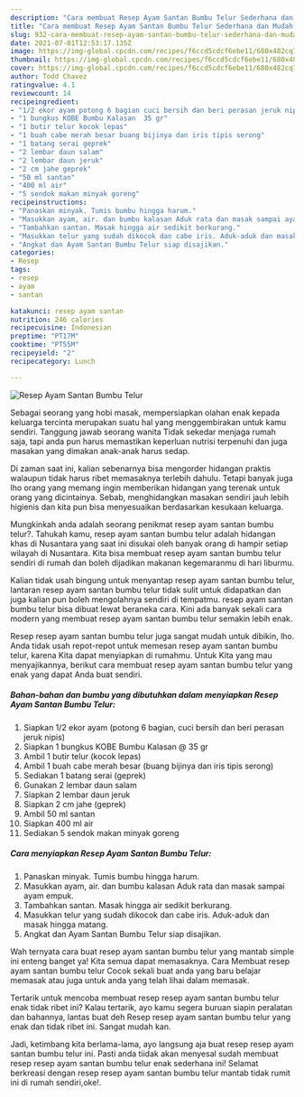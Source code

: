 ```yaml
---
description: "Cara membuat Resep Ayam Santan Bumbu Telur Sederhana dan Mudah Dibuat"
title: "Cara membuat Resep Ayam Santan Bumbu Telur Sederhana dan Mudah Dibuat"
slug: 932-cara-membuat-resep-ayam-santan-bumbu-telur-sederhana-dan-mudah-dibuat
date: 2021-07-01T12:53:17.135Z
image: https://img-global.cpcdn.com/recipes/f6ccd5cdcf6ebe11/680x482cq70/resep-ayam-santan-bumbu-telur-foto-resep-utama.jpg
thumbnail: https://img-global.cpcdn.com/recipes/f6ccd5cdcf6ebe11/680x482cq70/resep-ayam-santan-bumbu-telur-foto-resep-utama.jpg
cover: https://img-global.cpcdn.com/recipes/f6ccd5cdcf6ebe11/680x482cq70/resep-ayam-santan-bumbu-telur-foto-resep-utama.jpg
author: Todd Chavez
ratingvalue: 4.1
reviewcount: 14
recipeingredient:
- "1/2 ekor ayam potong 6 bagian cuci bersih dan beri perasan jeruk nipis"
- "1 bungkus KOBE Bumbu Kalasan  35 gr"
- "1 butir telur kocok lepas"
- "1 buah cabe merah besar buang bijinya dan iris tipis serong"
- "1 batang serai geprek"
- "2 lembar daun salam"
- "2 lembar daun jeruk"
- "2 cm jahe geprek"
- "50 ml santan"
- "400 ml air"
- "5 sendok makan minyak goreng"
recipeinstructions:
- "Panaskan minyak. Tumis bumbu hingga harum."
- "Masukkan ayam, air. dan bumbu kalasan Aduk rata dan masak sampai ayam empuk."
- "Tambahkan santan. Masak hingga air sedikit berkurang."
- "Masukkan telur yang sudah dikocok dan cabe iris. Aduk-aduk dan masak hingga matang."
- "Angkat dan Ayam Santan Bumbu Telur siap disajikan."
categories:
- Resep
tags:
- resep
- ayam
- santan

katakunci: resep ayam santan 
nutrition: 246 calories
recipecuisine: Indonesian
preptime: "PT17M"
cooktime: "PT55M"
recipeyield: "2"
recipecategory: Lunch

---
```



![Resep Ayam Santan Bumbu Telur](https://img-global.cpcdn.com/recipes/f6ccd5cdcf6ebe11/680x482cq70/resep-ayam-santan-bumbu-telur-foto-resep-utama.jpg)

Sebagai seorang yang hobi masak, mempersiapkan olahan enak kepada keluarga tercinta merupakan suatu hal yang menggembirakan untuk kamu sendiri. Tanggung jawab seorang  wanita Tidak sekedar menjaga rumah saja, tapi anda pun harus memastikan keperluan nutrisi terpenuhi dan juga masakan yang dimakan anak-anak harus sedap.

Di zaman  saat ini, kalian sebenarnya bisa mengorder hidangan praktis walaupun tidak harus ribet memasaknya terlebih dahulu. Tetapi banyak juga lho orang yang memang ingin memberikan hidangan yang terenak untuk orang yang dicintainya. Sebab, menghidangkan masakan sendiri jauh lebih higienis dan kita pun bisa menyesuaikan berdasarkan kesukaan keluarga. 



Mungkinkah anda adalah seorang penikmat resep ayam santan bumbu telur?. Tahukah kamu, resep ayam santan bumbu telur adalah hidangan khas di Nusantara yang saat ini disukai oleh banyak orang di hampir setiap wilayah di Nusantara. Kita bisa membuat resep ayam santan bumbu telur sendiri di rumah dan boleh dijadikan makanan kegemaranmu di hari liburmu.

Kalian tidak usah bingung untuk menyantap resep ayam santan bumbu telur, lantaran resep ayam santan bumbu telur tidak sulit untuk didapatkan dan juga kalian pun boleh mengolahnya sendiri di tempatmu. resep ayam santan bumbu telur bisa dibuat lewat beraneka cara. Kini ada banyak sekali cara modern yang membuat resep ayam santan bumbu telur semakin lebih enak.

Resep resep ayam santan bumbu telur juga sangat mudah untuk dibikin, lho. Anda tidak usah repot-repot untuk memesan resep ayam santan bumbu telur, karena Kita dapat menyiapkan di rumahmu. Untuk Kita yang mau menyajikannya, berikut cara membuat resep ayam santan bumbu telur yang enak yang dapat Anda buat sendiri.

<!--inarticleads1-->

##### Bahan-bahan dan bumbu yang dibutuhkan dalam menyiapkan Resep Ayam Santan Bumbu Telur:

1. Siapkan 1/2 ekor ayam (potong 6 bagian, cuci bersih dan beri perasan jeruk nipis)
1. Siapkan 1 bungkus KOBE Bumbu Kalasan @ 35 gr
1. Ambil 1 butir telur (kocok lepas)
1. Ambil 1 buah cabe merah besar (buang bijinya dan iris tipis serong)
1. Sediakan 1 batang serai (geprek)
1. Gunakan 2 lembar daun salam
1. Siapkan 2 lembar daun jeruk
1. Siapkan 2 cm jahe (geprek)
1. Ambil 50 ml santan
1. Siapkan 400 ml air
1. Sediakan 5 sendok makan minyak goreng




<!--inarticleads2-->

##### Cara menyiapkan Resep Ayam Santan Bumbu Telur:

1. Panaskan minyak. Tumis bumbu hingga harum.
1. Masukkan ayam, air. dan bumbu kalasan Aduk rata dan masak sampai ayam empuk.
1. Tambahkan santan. Masak hingga air sedikit berkurang.
1. Masukkan telur yang sudah dikocok dan cabe iris. Aduk-aduk dan masak hingga matang.
1. Angkat dan Ayam Santan Bumbu Telur siap disajikan.




Wah ternyata cara buat resep ayam santan bumbu telur yang mantab simple ini enteng banget ya! Kita semua dapat memasaknya. Cara Membuat resep ayam santan bumbu telur Cocok sekali buat anda yang baru belajar memasak atau juga untuk anda yang telah lihai dalam memasak.

Tertarik untuk mencoba membuat resep resep ayam santan bumbu telur enak tidak ribet ini? Kalau tertarik, ayo kamu segera buruan siapin peralatan dan bahannya, lantas buat deh Resep resep ayam santan bumbu telur yang enak dan tidak ribet ini. Sangat mudah kan. 

Jadi, ketimbang kita berlama-lama, ayo langsung aja buat resep resep ayam santan bumbu telur ini. Pasti anda tiidak akan menyesal sudah membuat resep resep ayam santan bumbu telur enak sederhana ini! Selamat berkreasi dengan resep resep ayam santan bumbu telur mantab tidak rumit ini di rumah sendiri,oke!.

